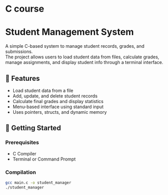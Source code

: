 # C course

# Student Management System

A simple C-based system to manage student records, grades, and submissions.  
The project allows users to load student data from files, calculate grades, manage assignments, and display student info through a terminal interface.

## 📁 Features

- Load student data from a file
- Add, update, and delete student records
- Calculate final grades and display statistics
- Menu-based interface using standard input
- Uses pointers, structs, and dynamic memory

## 🚀 Getting Started

### Prerequisites

- C Compiler
- Terminal or Command Prompt

### Compilation

```bash
gcc main.c -o student_manager
./student_manager